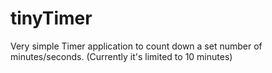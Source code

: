 # tinyTimer
Very simple Timer application to count down a set number of minutes/seconds. (Currently it's limited to 10 minutes)
